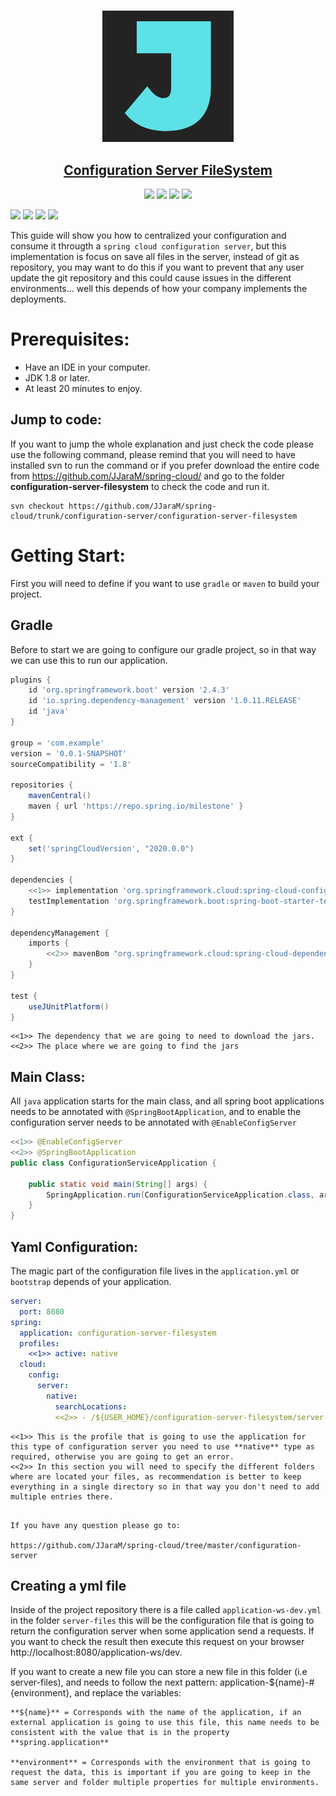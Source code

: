 # 

<p align="center">
    <img src="https://github.com/JJaraM/blog-microservice-ui/blob/master/src/main/resources/public/logo-210x.png" height="210">
</p>

<p align="center">
    <h2 align="center">
        <a href="https://www.w3schools.com">Configuration Server FileSystem</a>
    </h2>
    <p align="center">
        <a href="https://jonathanjaramorales.herokuapp.com/category/184"><img src="https://img.shields.io/badge/-spring-fd6d75.svg"></a>
        <a href="https://jonathanjaramorales.herokuapp.com/category/178"><img src="https://img.shields.io/badge/-spring%5Fboot-fd6d75.svg"></a>
        <a href="https://jonathanjaramorales.herokuapp.com/category/214"><img src="https://img.shields.io/badge/-spring%5Fcloud.svg"></a>
        <a href="https://jonathanjaramorales.herokuapp.com/category/215"><img src="https://img.shields.io/badge/-spring%5Fconfiguration%5Fserver-fd6d75.svg"></a>
    </p>
</p>

[![](https://img.shields.io/badge/-spring-fd6d75.svg)](https://jonathanjaramorales.herokuapp.com/category/184)
[![](https://img.shields.io/badge/-spring%5Fboot-fd6d75.svg)](https://jonathanjaramorales.herokuapp.com/category/178)
[![](https://img.shields.io/badge/-spring%5Fcloud-fd6d75.svg)](https://jonathanjaramorales.herokuapp.com/category/214)
[![](https://img.shields.io/badge/-spring%5Fcloud-fd6d75.svg)](https://jonathanjaramorales.herokuapp.com/category/215)

This guide will show you how to centralized your configuration and consume it througth a `spring cloud configuration server`, but this implementation is focus on save all files in the server, instead of git as repository, you may want to do this if you want to prevent that any user update the git repository and this could cause issues in the different environments... well this depends of how your company implements the deployments.

# Prerequisites:

* Have an IDE in your computer.
*  JDK 1.8 or later.
* At least 20 minutes to enjoy.

## Jump to code:
If you want to jump the whole explanation and just check the code please use the following command, please remind  that you will need to have installed svn to run the command or if you prefer download the entire code from https://github.com/JJaraM/spring-cloud/  and go to the folder **configuration-server-filesystem** to check the code and run it.

```comment
svn checkout https://github.com/JJaraM/spring-cloud/trunk/configuration-server/configuration-server-filesystem
```

# Getting Start:
First you will need to define if you want to use `gradle` or `maven` to build your project.

## Gradle
Before to start we are going to configure our gradle project, so in that way we can use this to run our application.
```groovy
plugins {
    id 'org.springframework.boot' version '2.4.3'
    id 'io.spring.dependency-management' version '1.0.11.RELEASE'
    id 'java'
}

group = 'com.example'
version = '0.0.1-SNAPSHOT'
sourceCompatibility = '1.8'

repositories {
    mavenCentral()
    maven { url 'https://repo.spring.io/milestone' }
}

ext {
    set('springCloudVersion', "2020.0.0")
}

dependencies {
    <<1>> implementation 'org.springframework.cloud:spring-cloud-config-server'
    testImplementation 'org.springframework.boot:spring-boot-starter-test'
}

dependencyManagement {
    imports {
        <<2>> mavenBom "org.springframework.cloud:spring-cloud-dependencies:${springCloudVersion}"
    }
}

test {
    useJUnitPlatform()
}
```

```comment
<<1>> The dependency that we are going to need to download the jars.
<<2>> The place where we are going to find the jars
```

## Main Class:
 All `java` application starts for the main class,  and all spring boot applications needs to be annotated with `@SpringBootApplication`, and to enable the configuration server needs to be annotated with `@EnableConfigServer`

```java
<<1>> @EnableConfigServer
<<2>> @SpringBootApplication
public class ConfigurationServiceApplication {

    public static void main(String[] args) {
        SpringApplication.run(ConfigurationServiceApplication.class, args);
    }
}
```

## Yaml Configuration:
The magic part of the configuration file lives in the `application.yml` or `bootstrap` depends of your application.

```yml
server:
  port: 8080
spring:
  application: configuration-server-filesystem
  profiles:
    <<1>> active: native
  cloud:
    config:
      server:
        native:
          searchLocations:
          <<2>> - /${USER_HOME}/configuration-server-filesystem/server-files

```

```comment
<<1>> This is the profile that is going to use the application for this type of configuration server you need to use **native** type as required, otherwise you are going to get an error.
<<2>> In this section you will need to specify the different folders where are located your files, as recommendation is better to keep everything in a single directory so in that way you don't need to add multiple entries there.
```

```gitclone

If you have any question please go to:

https://github.com/JJaraM/spring-cloud/tree/master/configuration-server
```

## Creating a yml file

Inside of the project repository there is a file  called ``application-ws-dev.yml`` in the folder ``server-files`` this will be the configuration file that is going to return the configuration server when some application send a requests. If you want to check the result then execute this request on your browser http://localhost:8080/application-ws/dev. 

If you want to create a new file you can store a new file in this folder (i.e server-files), and needs to follow the next pattern:  application-${name}-#{environment}, and replace the variables:

```comment
**${name}** = Corresponds with the name of the application, if an external application is going to use this file, this name needs to be consistent with the value that is in the property **spring.application**

**environment** = Corresponds with the environment that is going to request the data, this is important if you are going to keep in the same server and folder multiple properties for multiple environments.
```
